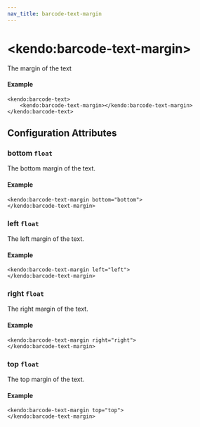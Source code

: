 ```yaml
---
nav_title: barcode-text-margin
---
```


# \<kendo:barcode-text-margin\>

The margin of the text

#### Example
    <kendo:barcode-text>
        <kendo:barcode-text-margin></kendo:barcode-text-margin>
    </kendo:barcode-text>

## Configuration Attributes

### bottom `float`

The bottom margin of the text.

#### Example
    <kendo:barcode-text-margin bottom="bottom">
    </kendo:barcode-text-margin>

### left `float`

The left margin of the text.

#### Example
    <kendo:barcode-text-margin left="left">
    </kendo:barcode-text-margin>

### right `float`

The right margin of the text.

#### Example
    <kendo:barcode-text-margin right="right">
    </kendo:barcode-text-margin>

### top `float`

The top margin of the text.

#### Example
    <kendo:barcode-text-margin top="top">
    </kendo:barcode-text-margin>

